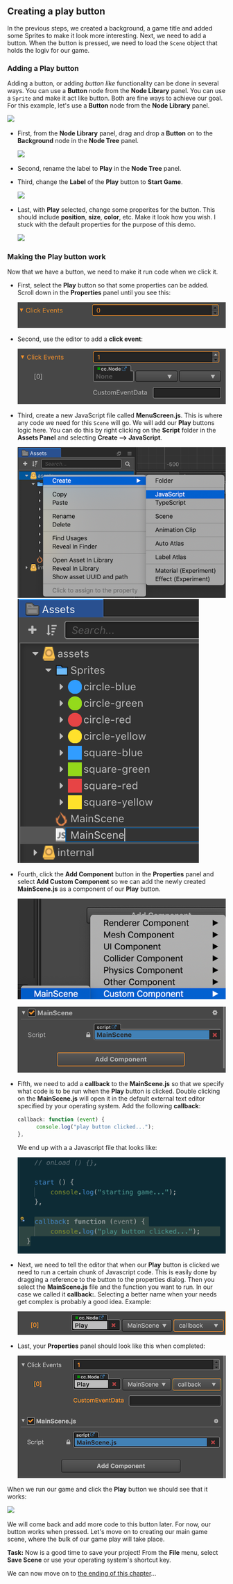 ## Creating a play button
In the previous steps, we created a background, a game title and added some Sprites to make it look more interesting. Next, we need to add a button. When the button is pressed, we need to load the `Scene` object that holds the logiv for our game.

### Adding a Play button
Adding a button, or adding *button like* functionality can be done in several ways. You can use a __Button__ node from the __Node Library__ panel. You can use a `Sprite` and make it act like button. Both are fine ways to achieve our goal. For this example, let's use a __Button__ node from the __Node Library__ panel.

  ![](img/node_library_button.png)

* First, from the __Node Library__ panel, drag and drop a __Button__  on to the __Background__ node in the __Node Tree__ panel.

    ![](img/node_tree_button.png)

* Second, rename the label to __Play__ in the __Node Tree__ panel.

* Third, change the __Label__ of the __Play__ button to __Start Game__.

    ![](img/label_start_game.png)

* Last, with __Play__ selected, change some properites for the button. This should include __position__, __size__, __color__, etc. Make it look how you wish. I stuck with the default properties for the purpose of this demo.

    ![](img/background_button.png)

### Making the Play button work
Now that we have a button, we need to make it run code when we click it.

* First, select the __Play__ button so that some properties can be added. Scroll down in the __Properties__ panel until you see this:

    ![](img/add_click_event_1.png)

* Second, use the editor to add a __click event__:

    ![](img/add_click_event_2.png)

* Third, create a new JavaScript file called __MenuScreen.js__. This is where any code we need for this `Scene` will go. We will add our __Play__ buttons logic here. You can do this by right clicking on the __Script__ folder in the __Assets Panel__ and selecting __Create --> JavaScript__.

    ![](img/add_click_event_3.png) ![](img/add_click_event_4.png)

* Fourth, click the __Add Component__ button in the __Properties__ panel and select __Add Custom Component__ so we can add the newly created __MainScene.js__ as a component of our __Play__ button.

  ![](img/add_click_event_5.png)

  ![](img/add_click_event_6.png)

* Fifth, we need to add a __callback__ to the __MainScene.js__ so that we specify what code is to be run when the __Play__ button is clicked. Double clicking on the __MainScene.js__ will open it in the default external text editor specified by your operating system. Add the following __callback__:

  ```JavaScript
  callback: function (event) {
    	console.log("play button clicked...");    
  },
  ```

  We end up with a a Javascript file that looks like:

  ![](img/add_click_event_7.png)

* Next, we need to tell the editor that when our __Play__ button is clicked we need to run a certain chunk of Javascript code. This is easily done by dragging a reference to the button to the properties dialog. Then you select the __MainScene.js__ file and the function you want to run. In our case we called it __callback:__. Selecting a better name when your needs get complex is probably a good idea. Example:

    ![](img/add_click_event_8.png)

* Last, your __Properties__ panel should look like this when completed:

    ![](img/add_click_event_9.png)

When we run our game and click the __Play__ button we should see that it works:

  ![](img/menu_scene_final_running.png)

We will come back and add more code to this button later. For now, our button works when pressed. Let's move on to creating our main game scene, where the bulk of our game play will take place.  

__Task:__ Now is a good time to save your project! From the __File__ menu, select __Save Scene__ or use your operating system's shortcut key.

We can now move on to [the ending of this chapter](end.md)...